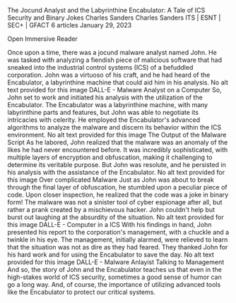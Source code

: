 The Jocund Analyst and the Labyrinthine Encabulator: A Tale of ICS Security and Binary Jokes
Charles Sanders
Charles Sanders
ITS | ESNT | SEC+ | GFACT
6 articles
January 29, 2023

Open Immersive Reader

Once upon a time, there was a jocund malware analyst named John. He was tasked with analyzing a fiendish piece of malicious software that had sneaked into the industrial control systems (ICS) of a befuddled corporation. John was a virtuoso of his craft, and he had heard of the Encabulator, a labyrinthine machine that could aid him in his analysis.
No alt text provided for this image
DALL-E - Malware Analyst on a Computer
So, John set to work and initiated his analysis with the utilization of the Encabulator. The Encabulator was a labyrinthine machine, with many labyrinthine parts and features, but John was able to negotiate its intricacies with celerity. He employed the Encabulator's advanced algorithms to analyze the malware and discern its behavior within the ICS environment.
No alt text provided for this image
The Output of the Malware Script
As he labored, John realized that the malware was an anomaly of the likes he had never encountered before. It was incredibly sophisticated, with multiple layers of encryption and obfuscation, making it challenging to determine its veritable purpose. But John was resolute, and he persisted in his analysis with the assistance of the Encabulator.
No alt text provided for this image
Over complicated Malware
Just as John was about to break through the final layer of obfuscation, he stumbled upon a peculiar piece of code. Upon closer inspection, he realized that the code was a joke in binary form! The malware was not a sinister tool of cyber espionage after all, but rather a prank created by a mischievous hacker. John couldn't help but burst out laughing at the absurdity of the situation.
No alt text provided for this image
DALL-E - Computer in a ICS
With his findings in hand, John presented his report to the corporation's management, with a chuckle and a twinkle in his eye. The management, initially alarmed, were relieved to learn that the situation was not as dire as they had feared. They thanked John for his hard work and for using the Encabulator to save the day.
No alt text provided for this image
DALL-E - Malware Anlayist Talking to Management
And so, the story of John and the Encabulator teaches us that even in the high-stakes world of ICS security, sometimes a good sense of humor can go a long way. And, of course, the importance of utilizing advanced tools like the Encabulator to protect our critical systems.
